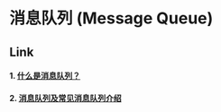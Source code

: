 

# 消息队列 (Message Queue)





## Link

#### 1. [什么是消息队列？](<https://yq.aliyun.com/articles/697882#>)

#### 2. [消息队列及常见消息队列介绍](<https://cloud.tencent.com/developer/article/1006035>)

